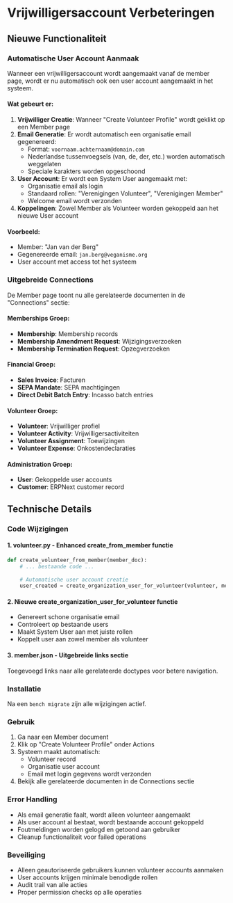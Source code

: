 # Vrijwilligersaccount Verbeteringen

## Nieuwe Functionaliteit

### Automatische User Account Aanmaak
Wanneer een vrijwilligersaccount wordt aangemaakt vanaf de member page, wordt er nu automatisch ook een user account aangemaakt in het systeem.

#### Wat gebeurt er:

1. **Vrijwilliger Creatie**: Wanneer "Create Volunteer Profile" wordt geklikt op een Member page
2. **Email Generatie**: Er wordt automatisch een organisatie email gegenereerd:
   - Format: `voornaam.achternaam@domain.com`
   - Nederlandse tussenvoegsels (van, de, der, etc.) worden automatisch weggelaten
   - Speciale karakters worden opgeschoond
3. **User Account**: Er wordt een System User aangemaakt met:
   - Organisatie email als login
   - Standaard rollen: "Verenigingen Volunteer", "Verenigingen Member"
   - Welcome email wordt verzonden
4. **Koppelingen**: Zowel Member als Volunteer worden gekoppeld aan het nieuwe User account

#### Voorbeeld:
- Member: "Jan van der Berg" 
- Gegenereerde email: `jan.berg@veganisme.org`
- User account met access tot het systeem

### Uitgebreide Connections
De Member page toont nu alle gerelateerde documenten in de "Connections" sectie:

#### Memberships Groep:
- **Membership**: Membership records
- **Membership Amendment Request**: Wijzigingsverzoeken  
- **Membership Termination Request**: Opzegverzoeken

#### Financial Groep:
- **Sales Invoice**: Facturen
- **SEPA Mandate**: SEPA machtigingen
- **Direct Debit Batch Entry**: Incasso batch entries

#### Volunteer Groep:
- **Volunteer**: Vrijwilliger profiel
- **Volunteer Activity**: Vrijwilligersactiviteiten
- **Volunteer Assignment**: Toewijzingen
- **Volunteer Expense**: Onkostendeclaraties

#### Administration Groep:
- **User**: Gekoppelde user accounts
- **Customer**: ERPNext customer record

## Technische Details

### Code Wijzigingen

#### 1. volunteer.py - Enhanced create_from_member functie
```python
def create_volunteer_from_member(member_doc):
    # ... bestaande code ...
    
    # Automatische user account creatie
    user_created = create_organization_user_for_volunteer(volunteer, member_doc)
```

#### 2. Nieuwe create_organization_user_for_volunteer functie
- Genereert schone organisatie email
- Controleert op bestaande users
- Maakt System User aan met juiste rollen
- Koppelt user aan zowel member als volunteer

#### 3. member.json - Uitgebreide links sectie
Toegevoegd links naar alle gerelateerde doctypes voor betere navigation.

### Installatie

Na een `bench migrate` zijn alle wijzigingen actief.

### Gebruik

1. Ga naar een Member document
2. Klik op "Create Volunteer Profile" onder Actions
3. Systeem maakt automatisch:
   - Volunteer record
   - Organisatie user account 
   - Email met login gegevens wordt verzonden
4. Bekijk alle gerelateerde documenten in de Connections sectie

### Error Handling

- Als email generatie faalt, wordt alleen volunteer aangemaakt
- Als user account al bestaat, wordt bestaande account gekoppeld
- Foutmeldingen worden gelogd en getoond aan gebruiker
- Cleanup functionaliteit voor failed operations

### Beveiliging

- Alleen geautoriseerde gebruikers kunnen volunteer accounts aanmaken
- User accounts krijgen minimale benodigde rollen
- Audit trail van alle acties
- Proper permission checks op alle operaties